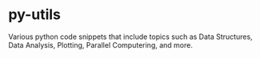 # py-utils
Various python code snippets that include topics such as Data Structures, Data Analysis, Plotting, Parallel Computering, and more.
